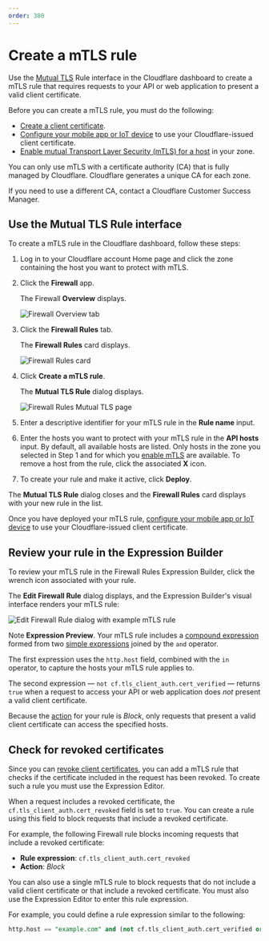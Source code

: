 ```yaml
---
order: 380
---
```


# Create a mTLS rule

Use the [Mutual TLS](/cf-firewall-rules/api-shield#mutual-tls-mtls) Rule interface in the Cloudflare dashboard to create a mTLS rule that requires requests to your API or web application to present a valid client certificate.

Before you can create a mTLS rule, you must do the following:

- [Create a client certificate](https://secret.wiki/ssl/client-certificates/create-a-client-certificate).
- [Configure your mobile app or IoT device](https://secret.wiki/ssl/client-certificates/configure-your-mobile-app-or-iot-device) to use your Cloudflare-issued client certificate.
- [Enable mutual Transport Layer Security (mTLS) for a host](https://secret.wiki/ssl/client-certificates/enable-mtls) in your zone.

<Aside type='warning' header='Important'>

You can only use mTLS with a certificate authority (CA) that is fully managed by Cloudflare. Cloudflare generates a unique CA for each zone.

If you need to use a different CA, contact a Cloudflare Customer Success Manager.

</Aside>

## Use the Mutual TLS Rule interface

To create a mTLS rule in the Cloudflare dashboard, follow these steps:

1. Log in to your Cloudflare account Home page and click the zone containing the host you want to protect with mTLS.

1. Click the **Firewall** app.

    The Firewall **Overview** displays.

    ![Firewall Overview tab](../images/firewall-app-overview.png)

1. Click the **Firewall Rules** tab.

    The **Firewall Rules** card displays.

    ![Firewall Rules card](../images/firewall-rules-card.png)

1. Click **Create a mTLS rule**.

    The **Mutual TLS Rule** dialog displays.

    ![Firewall Rules Mutual TLS page](../images/firewall-rules-mutual-tls-page.png)

1. Enter a descriptive identifier for your mTLS rule in the **Rule name** input.

1. Enter the hosts you want to protect with your mTLS rule in the **API hosts** input. By default, all available hosts are listed. Only hosts in the zone you selected in Step 1 and for which you [enable mTLS](https://secret.wiki/ssl/client-certificates/enable-mtls) are available. To remove a host from the rule, click the associated **X** icon.

1. To create your rule and make it active, click **Deploy**.

The **Mutual TLS Rule** dialog closes and the **Firewall Rules** card displays with your new rule in the list.

Once you have deployed your mTLS rule, [configure your mobile app or IoT device](https://secret.wiki/ssl/client-certificates/configure-your-mobile-app-or-iot-device) to use your Cloudflare-issued client certificate.

## Review your rule in the Expression Builder

To review your mTLS rule in the Firewall Rules Expression Builder, click the wrench icon associated with your rule.

The **Edit Firewall Rule** dialog displays, and the Expression Builder's visual interface renders your mTLS rule:

![Edit Firewall Rule dialog with example mTLS rule](../images/firewall-rules-edit-firewall-rule-api-shield.png)

Note **Expression Preview**. Your mTLS rule includes a [compound expression](/cf-firewall-rules/fields-and-expressions/#compound-expressions) formed from two [simple expressions](/cf-firewall-rules/fields-and-expressions/#simple-expressions) joined by the `and` operator.

The first expression uses the `http.host` field, combined with the `in` operator, to capture the hosts your mTLS rule applies to.

The second expression — `not cf.tls_client_auth.cert_verified` — returns `true` when a request to access your API or web application does _not_ present a valid client certificate.

Because the [action](/cf-firewall-rules/actions) for your rule is _Block_, only requests that present a valid client certificate can access the specified hosts.

## Check for revoked certificates

Since you can [revoke client certificates](https://secret.wiki/ssl/client-certificates/revoke-client-certificate), you can add a mTLS rule that checks if the certificate included in the request has been revoked. To create such a rule you must use the Expression Editor.

When a request includes a revoked certificate, the `cf.tls_client_auth.cert_revoked` field is set to `true`. You can create a rule using this field to block requests that include a revoked certificate.

For example, the following Firewall rule blocks incoming requests that include a revoked certificate:

* **Rule expression**: `cf.tls_client_auth.cert_revoked`
* **Action**: _Block_

You can also use a single mTLS rule to block requests that do not include a valid client certificate or that include a revoked certificate. You must also use the Expression Editor to enter this rule expression.

For example, you could define a rule expression similar to the following:

```sql
http.host == "example.com" and (not cf.tls_client_auth.cert_verified or cf.tls_client_auth.cert_revoked)
```
